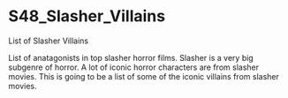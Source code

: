 # S48_Slasher_Villains

List of Slasher Villains

List of anatagonists in top slasher horror films. Slasher is a very big subgenre of horror. A lot of iconic horror characters are from slasher movies. This is going to be a list of some of the iconic villains from slasher movies.